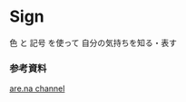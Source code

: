 # Sign
色 と 記号 を使って 自分の気持ちを知る・表す

### 参考資料
[are.na channel](https://www.are.na/cc-group/sign-colors-and-symbols)
